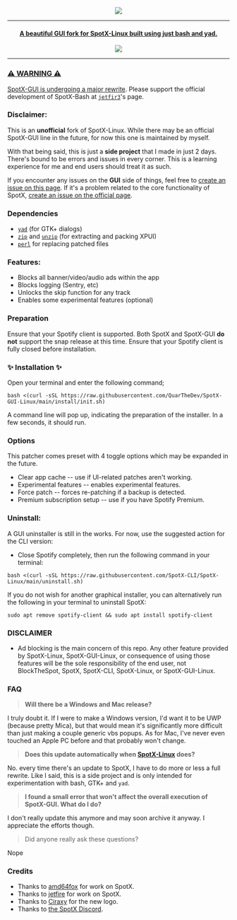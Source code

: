 
  <p align="center">
  <a href="https://github.com/QuarTheDev/SpotX-GUI-Linux"><img src="https://github.com/QuarTheDev/SpotX-GUI-Linux/raw/main/.github/Pic/spotlogo.png" />
</p>

***

<center>
    <h4 align="center">A beautiful GUI fork for SpotX-Linux built using just bash and yad.</h4>
</center>
  <p align="center">
  <a href="https://github.com/QuarTheDev/SpotX-GUI-Linux"><img src="https://github.com/QuarTheDev/SpotX-GUI-Linux/raw/main/.github/Pic/preview1.png"/>
</p>

---

### ⚠️ WARNING ⚠️

SpotX-GUI is undergoing a [major rewrite](https://github.com/QuarTheDev/SpotX-GUI-Linux/tree/rewrite). Please support the official development of SpotX-Bash at [`jetfir3`](https://github.com/jetfir3/SpotX-Bash)'s page.
    
### Disclaimer:

This is an **unofficial** fork of SpotX-Linux. While there may be an official SpotX-GUI line in the future, for now this one is maintained by myself.

With that being said, this is just a **side project** that I made in just 2 days. There's bound to be errors and issues in every corner. This is a learning experience for me and end users should treat it as such.

If you encounter any issues on the **GUI** side of things, feel free to [create an issue on this page](https://github.com/QuarTheDev/SpotX-GUI-Linux/issues/new). If it's a problem related to the core functionality of SpotX, [create an issue on the official page](https://github.com/SpotX-CLI/SpotX-Linux/issues/new).

### Dependencies

- <a href="https://howtoinstall.co/en/yad" title="Tip: run 'sudo apt install yad' to install.">`yad`</a> (for GTK+ dialogs)
- <a href="https://howtoinstall.co/en/zip" title="Tip: run 'sudo apt install zip' to install.">`zip`</a> and <a href="https://howtoinstall.co/en/unzip" title="Tip: run 'sudo apt install unzip' to install.">`unzip`</a> (for extracting and packing XPUI)
- <a href="https://howtoinstall.co/en/perl" title="Tip: run 'sudo apt install perl' to install.">`perl`</a> for replacing patched files

### Features:

- Blocks all banner/video/audio ads within the app
- Blocks logging (Sentry, etc)
- Unlocks the skip function for any track
- Enables some experimental features (optional)

### Preparation
Ensure that your Spotify client is supported. Both SpotX and SpotX-GUI **do not** support the snap release at this time. Ensure that your Spotify client is fully closed before installation.

### ✨ **Installation** ✨

Open your terminal and enter the following command;
```
bash <(curl -sSL https://raw.githubusercontent.com/QuarTheDev/SpotX-GUI-Linux/main/install/init.sh)
```
A command line will pop up, indicating the preparation of the installer. In a few seconds, it should run.

### Options

This patcher comes preset with 4 toggle options which may be expanded in the future.
- Clear app cache -- use if UI-related patches aren't working.
- Experimental features -- enables experimental features.
- Force patch -- forces re-patching if a backup is detected.
- Premium subscription setup -- use if you have Spotify Premium.

### Uninstall:

A GUI uninstaller is still in the works. For now, use the suggested action for the CLI version:

- Close Spotify completely, then run the following command in your terminal:
```
bash <(curl -sSL https://raw.githubusercontent.com/SpotX-CLI/SpotX-Linux/main/uninstall.sh)
```

If you do not wish for another graphical installer, you can alternatively run the following in your terminal to uninstall SpotX:
```
sudo apt remove spotify-client && sudo apt install spotify-client
```

### DISCLAIMER

- Ad blocking is the main concern of this repo. Any other feature provided by SpotX-Linux, SpotX-GUI-Linux, or consequence of using those features will be the sole responsibility of the end user, not BlockTheSpot, SpotX, SpotX-CLI, SpotX-Linux, or SpotX-GUI-Linux.

### FAQ

> **Will there be a Windows and Mac release?**

I truly doubt it. If I were to make a Windows version, I'd want it to be UWP (because pretty Mica), but that would mean it's significantly more difficult than just making a couple generic vbs popups. As for Mac, I've never even touched an Apple PC before and that probably won't change.

> **Does this update automatically when [SpotX-Linux](https://github.com/SpotX-CLI/SpotX-Linux) does?**

No. every time there's an update to SpotX, I have to do more or less a full rewrite. Like I said, this is a side project and is only intended for experimentation with bash, GTK+ and `yad`.

> **I found a small error that won't affect the overall execution of SpotX-GUI. What do I do?**

I don't really update this anymore and may soon archive it anyway. I appreciate the efforts though.

> Did anyone really ask these questions?

Nope
### Credits

- Thanks to [amd64fox](https://github.com/amd64fox/spotx) for work on SpotX.
- Thanks to [jetfire](https://github.com/jetfir3) for work on SpotX.
- Thanks to [Ciraxy](https://discordapp.com/users/300894605992394755/) for the new logo.
- Thanks to [the SpotX Discord](https://discord.gg/gqNbVRe3).

